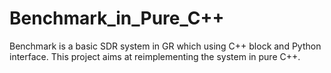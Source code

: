 Benchmark_in_Pure_C++
==============================

Benchmark is a basic SDR system in GR which using C++ block and Python interface. This project aims at reimplementing the system in pure C++. 
